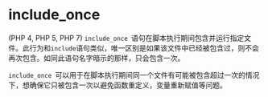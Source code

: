 # include_once
(PHP 4, PHP 5, PHP 7)
``include_once ``语句在脚本执行期间包含并运行指定文件。此行为和`` include ``语句类似，唯一区别是如果该文件中已经被包含过，则不会再次包含。如同此语句名字暗示的那样，只会包含一次。

``include_once ``可以用于在脚本执行期间同一个文件有可能被包含超过一次的情况下，想确保它只被包含一次以避免函数重定义，变量重新赋值等问题。